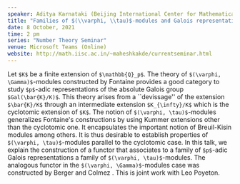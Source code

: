 ```yaml
---
speaker: Aditya Karnataki (Beijing International Center for Mathematical Research)
title: "Families of $(\\varphi, \\tau)$-modules and Galois representations"
date: 8 October, 2021
time: 2 pm
series: "Number Theory Seminar"
venue: Microsoft Teams (Online)
website: http://math.iisc.ac.in/~maheshkakde/currentseminar.html
---
```


Let `$K$` be a finite extension of `$\mathbb{Q}_p$`. The theory of `$(\varphi, \Gamma)$`-modules constructed by Fontaine provides a good category to study `$p$`-adic representations of the absolute Galois group `$Gal(\bar{K}/K)$`. This theory arises from a ``devissage'' of the extension `$\bar{K}/K$` through an intermediate extension `$K_{\infty}/K$` which is the cyclotomic extension of `$K$`. The notion of `$(\varphi, \tau)$`-modules generalizes Fontaine's constructions by using Kummer extensions other than the cyclotomic one.  It encapsulates the important notion of Breuil-Kisin modules among others. It is thus desirable to establish properties of `$(\varphi, \tau)$`-modules parallel to the cyclotomic case. In this talk, we explain the construction of a functor that associates to a family of `$p$`-adic Galois representations a family of `$(\varphi, \tau)$`-modules. The analogous functor in the `$(\varphi, \Gamma)$`-modules case was constructed by Berger and Colmez . This is joint work with Leo Poyeton.
